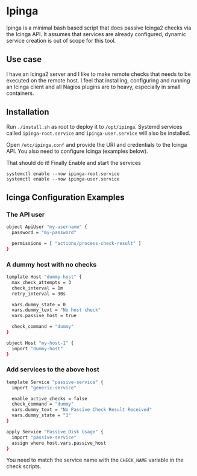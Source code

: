 # Ipinga

Ipinga is a minimal bash based script that does passive Icinga2 checks via the Icinga API. It assumes that services are already configured, dynamic service creation is out of scope for this tool.

## Use case

I have an Icinga2 server and I like to make remote checks that needs to be executed on the remote host. I feel that installing, configuring and running an Icinga client and all Nagios plugins are to heavy, especially in small containers.

## Installation

Run `./install.sh` as root to deploy it to `/opt/ipinga`. Systemd services called  `ipinga-root.service` and `ipinga-user.service` will also be installed.

Open `/etc/ipinga.conf` and provide the URI and credentials to the Icinga API. You also need to configure Icinga (examples below).

That should do it! Finally Enable and start the services

```
systemctl enable --now ipinga-root.service
systemctl enable --now ipinga-user.service
```

## Icinga Configuration Examples

### The API user

```sh
object ApiUser "my-username" {
  password = "my-password"

  permissions = [ "actions/process-check-result" ]
}
```

### A dummy host with no checks

```sh
template Host "dummy-host" {
  max_check_attempts = 3
  check_interval = 1m
  retry_interval = 30s

  vars.dummy_state = 0
  vars.dummy_text = "No host check"
  vars.passive_host = true

  check_command = "dummy"
}

object Host "my-host-1" {
  import "dummy-host"
}
```

### Add services to the above host

```sh
template Service "passive-service" {
  import "generic-service"

  enable_active_checks = false
  check_command = "dummy"
  vars.dummy_text = "No Passive Check Result Received"
  vars.dummy_state = "3"
}

apply Service "Passive Disk Usage" {
  import "passive-service"
  assign where host.vars.passive_host
}
```

You need to match the service name with the `CHECK_NAME` variable in the check scripts.
